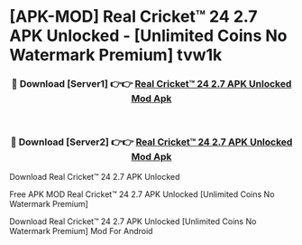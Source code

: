 # [APK-MOD] Real Cricket™ 24 2.7 APK Unlocked - [Unlimited Coins No Watermark Premium] tvw1k



<div align="center">
<h3>🔴 Download [Server1] 👉👉 <a href="https://momento.my/?title=Real_Cricket™_24_2.7_APK_Unlocked">Real Cricket™ 24 2.7 APK Unlocked Mod Apk</a></h3><br>

<h3>🔴 Download [Server2] 👉👉 <a href="https://momento.my/?title=Real_Cricket™_24_2.7_APK_Unlocked">Real Cricket™ 24 2.7 APK Unlocked Mod Apk</a></h3>
</div>



Download Real Cricket™ 24 2.7 APK Unlocked 

Free APK MOD Real Cricket™ 24 2.7 APK Unlocked [Unlimited Coins No Watermark Premium]

Download Real Cricket™ 24 2.7 APK Unlocked [Unlimited Coins No Watermark Premium] Mod For Android
